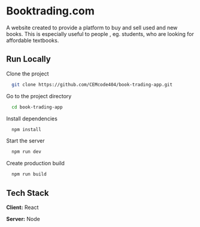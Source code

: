 
# Booktrading.com

A website created to provide a platform to buy and sell used and new books. This is especially useful to people , eg. students, who are looking for affordable textbooks.
## Run Locally

Clone the project

```bash
  git clone https://github.com/CEMcode404/book-trading-app.git
```

Go to the project directory

```bash
  cd book-trading-app
```

Install dependencies

```bash
  npm install
```

Start the server

```bash
  npm run dev
```

Create production build
```bash
  npm run build
```




## Tech Stack

**Client:** React

**Server:** Node

